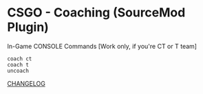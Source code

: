 # CSGO - Coaching (SourceMod Plugin)

In-Game CONSOLE Commands [Work only, if you're CT or T team]
```
coach ct
coach t
uncoach
```

[CHANGELOG](https://github.com/mrc4tt/Coaching/blob/main/CHANGELOG.md)
